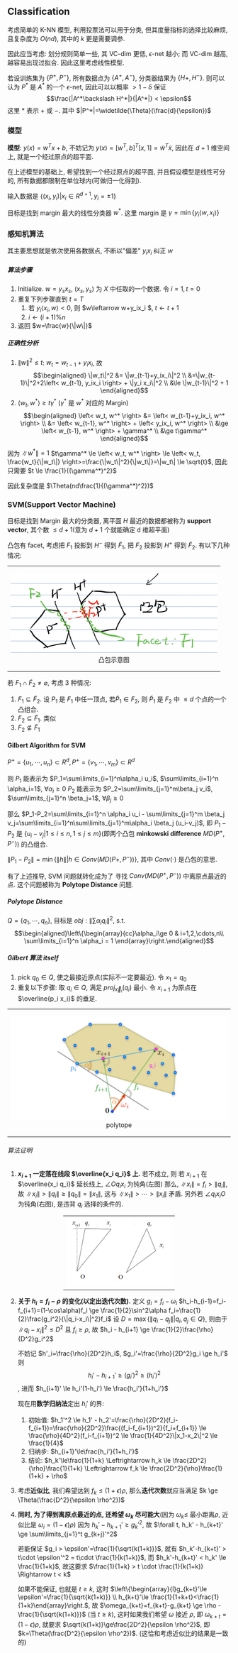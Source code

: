 ## Classification

考虑简单的 K-NN 模型, 利用投票法可以用于分类, 但其度量指标的选择比较麻烦, 且复杂度为 $O(nd)$, 其中的 $k$ 更是需要调参.

因此应当考虑: 划分规则简单一些, 其 VC-dim 更低, $\epsilon$-net 越小; 而 VC-dim 越高, 越容易出现过拟合. 因此这里考虑线性模型.

若设训练集为 $\{P^+, P^-\}$, 所有数据点为 $\{A^+, A^-\}$, 分类器结果为 $\{H+, H^-\}$. 则可以认为 $P^*$ 是 $A^*$ 的一个 $\epsilon$-net, 因此可以以概率 $>1-\delta$ 保证 $$\frac{|A^*\backslash H^*|}{|A^*|} < \epsilon$$
这里 $*$ 表示 $+$ 或 $-$. 其中 $|P^*|=\widetilde{\Theta}(\frac{d}{\epsilon})$

### 模型

**模型**: $y(x)=w^Tx+b$, 不妨记为 $y(x)=[w^T, b]^T[x, 1]=\widetilde{w}^T\widetilde{x}$, 因此在 $d+1$ 维空间上, 就是一个经过原点的超平面.

在上述模型的基础上, 希望找到一个经过原点的超平面, 并且假设模型是线性可分的, 所有数据都限制在单位球内(可做归一化得到).

输入数据是 $\{(x_i, y_i)|x_i \in R^{d+1}, y_i=\pm 1\}$

目标是找到 margin 最大的线性分类器 $w^*$. 这里 margin 是 $\gamma=\min\{y_i\left< w, x_i \right>\}$

### 感知机算法

其主要思想就是依次使用各数据点, 不断以"偏差" $y_i x_i$ 纠正 $w$

##### 算法步骤

1. Initialize. $w=y_s x_s$, $(x_s, y_s)$ 为 $X$ 中任取的一个数据. 令 $i=1, t=0$
2. 重复下列步骤直到 $t=T$
    1. 若 $y_i \left< x_i, w \right> < 0$, 则 $w\leftarrow w+y_ix_i $, $t\leftarrow t+1$
    2. $i \leftarrow (i+1) \% n$
3. 返回 $w=\frac{w}{\|w\|}$

##### 正确性分析

1. $\|w\|^2\le t$:
    $w_t=w_{t-1}+y_ix_i$, 故
    $$\begin{aligned}
    \|w_t\|^2 &= \|w_{t-1}+y_ix_i\|^2 \\
    &=\|w_{t-1}\|^2+2\left< w_{t-1}, y_ix_i \right> + \|y_i x_i\|^2 \\
    &\le \|w_{t-1}\|^2 + 1
    \end{aligned}$$
2. $\left< w_t, w^* \right> \ge t\gamma^*$ ($\gamma^*$ 是 $w^*$ 对应的 Margin)
    $$\begin{aligned}
    \left< w_t, w^* \right> &= \left< w_{t-1}+y_ix_i, w^* \right> \\
    &= \left< w_{t-1}, w^* \right> + \left< y_ix_i, w^* \right> \\
    &\ge \left< w_{t-1}, w^* \right> + \gamma^* \\
    &\ge t\gamma^*
    \end{aligned}$$

因为 $\|w^* \|=1$ $t\gamma^* \le \left< w_t, w^* \right> \le \left< w_t, \frac{w_t}{\|w_t\|} \right>=\frac{\|w_t\|^2}{\|w_t\|}=\|w_t\| \le \sqrt{t}$, 
因此只需要 $t \le \frac{1}{(\gamma^*)^2}$

因此复杂度是 $\Theta(nd\frac{1}{(\gamma^*)^2})$

### SVM(Support Vector Machine)

目标是找到 Margin 最大的分类器, 离平面 $H$ 最近的数据都被称为 **support vector**, 其个数 $\le d+1$(意为 $d+1$ 个就能确定 d 维超平面)

凸包有 facet, 考虑把 $F_1$ 投影到 $H^-$ 得到 $\widetilde{F}_1$, 把 $F_2$ 投影到 $H^+$ 得到 $\widetilde{F}_2$. 有以下几种情况:

<table style='width:100%; text-align:center; margin:auto'><tr><td><p><img src='
image/7.classification/tubao.png'></img>
<br>凸包示意图</p></td></tr></table>

若 $F_1 \cap \widetilde{F}_2\not=\varnothing$, 考虑 3 种情况:
1. $F_1 \subseteq \widetilde{F}_2$. 设 $P_1$ 是 $F_1$ 中任一顶点, 若$\widetilde{P}_1 \in F_2$, 则 $\widetilde{P}_1$ 是 $F_2$ 中 $\le d$ 个点的一个凸组合.
2. $F_2 \subseteq \widetilde{F}_1$. 类似
3. $F_2 \not\subseteq \widetilde{F}_1$

#### Gilbert Algorithm for SVM

$P^+=\{u_1,\cdots,u_n\} \subset R^d, P^+=\{v_1,\cdots,v_m\} \subset R^d$

则 $P_1$ 能表示为 $P_1=\sum\limits_{i=1}^n\alpha_i u_i$, $\sum\limits_{i=1}^n \alpha_i=1$, $\forall \alpha_i \ge 0$
$P_2$ 能表示为 $P_2=\sum\limits_{j=1}^m\beta_j v_i$, $\sum\limits_{j=1}^n \beta_j=1$, $\forall \beta_j \ge 0$

那么 $P_1-P_2=\sum\limits_{i=1}^n \alpha_i u_i - \sum\limits_{j=1}^m \beta_j v_j=\sum\limits_{i=1}^n\sum\limits_{j=1}^m\alpha_i \beta_j (u_i-v_j)$, 
即 $P_1-P_2$ 是 $\{u_i-v_j|1\le i\le n, 1\le j\le m\}$(即两个凸包 **minkowski difference** $MD(P^+,P^-)$) 的凸组合. 

$\|P_1-P_2\|=\min\{\|h\||h\in Conv(MD(P+,P^-))\}$, 其中 $Conv(\cdot)$ 是凸包的意思.

有了上述推导, SVM 问题就转化成为了 寻找 $Conv(MD(P^+, P^-))$ 中离原点最近的点. 这个问题被称为 **Polytope Distance** 问题.

##### Polytope Distance

$Q=\{q_1,\cdots,q_n\}$, 目标是 $obj: \|\sum\alpha_i q_i\|^2$, s.t. $$\begin{aligned}\left\{\begin{array}{cc}\alpha_i\ge 0 & i=1,2,\cdots,n\\ \sum\limits_{i=1}^n \alpha_i = 1 \end{array}\right.\end{aligned}$$

##### Gilbert 算法 itself

1. pick $q_0 \in Q$, 使之最接近原点(实际不一定要最近). 令 $x_1 = q_0$
2. 重复以下步骤: 取 $q_i \in Q$, 满足 $proj_{\vec{x}_i}(q_i)$ 最小. 令 $x_{i+1}$ 为原点在 $\overline{p_i x_i}$ 的垂足.

<table style='width:100%; text-align:center; margin:auto'><tr><td><p><img src='
image/7.classification/polytope.png'></img>
<br>polytope</p></td></tr></table>

###### 算法证明

1. **$x_{i+1}$ 一定落在线段 $\overline{x_i q_i}$ 上.**
    若不成立, 则 若 $x_{i+1}$ 在 $\overline{x_i q_i}$ 延长线上, $\angle Oq_i x_i$ 为钝角(左图)
    那么, $\|x_i\|=f_i > \|q_i\|$, 
    故 $\|x_i\| > \|q_i\| \ge \|q_0\| = \|x_1\|$, 这与 $\|x_1\|>\cdots>\|x_i\|$ 矛盾.
    另外若 $\angle q_i x_i O$ 为钝角(右图), 是违背 $q_i$ 选择的条件的.
<table style='width:50%; text-align:center; margin:auto'><tr><td><img src='
image/7.classification/polytope_must_be_in.png'></img></table>

2. **关于 $h_i=f_i - \rho$ 的变化(以定出迭代次数).**
    定义 $g_i=f_i-\omega_i$
    $h_i-h_{i-1}=f_i-f_{i+1}=(1-\cos\alpha)f_i \ge \frac{1}{2}\sin^2\alpha f_i=\frac{1}{2}\frac{g_i^2}{\|q_i-x_i\|^2}f_i$
    设 $D=\max\{\|q_i-q_j\| | q_i, q_j \in Q\}$, 则由于 $\|q_i-x_i\|^2 \le D^2$ 且 $f_i \ge \rho$, 
    故 $h_i - h_{i+1} \ge \frac{1}{2}\frac{\rho}{D^2}g_i^2$
    
    不妨记 $h'_i=\frac{\rho}{2D^2}h_i$, $g_i'=\frac{\rho}{2D^2}g_i \ge h_i'$
    则$$h_i'-h_{i+1}'\ge(g_i')^2\ge(h_i')^2$$, 进而 $h_{i+1}' \le h_i'(1-h_i') \le \frac{h_i'}{1+h_i'}$

    现在用**数学归纳法**定出 $h_{i}'$ 的界:

    1. 初始值: $h_1'^2 \le h_1' - h_2'=\frac{\rho}{2D^2}(f_i-f_{i+1})=\frac{\rho}{2D^2}\frac{(f_i-f_{i+1})^2}{f_i+f_{i+1}} \le \frac{\rho}{4D^2}(f_i-f_{i+1})^2 \le \frac{1}{4D^2}\|x_1-x_2\|^2 \le \frac{1}{4}$
    2. 归纳步: $h_{i+1}'\le\frac{h_i'}{1+h_i'}$
    3. 结论: $h_k'\le\frac{1}{1+k} \Leftrightarrow h_k \le \frac{2D^2}{\rho}\frac{1}{1+k} \Leftrightarrow f_k \le \frac{2D^2}{\rho}\frac{1}{1+k} + \rho$

3. 考虑**近似比**, 我们希望达到 $f_k \le (1+\epsilon)\rho$, 那么**迭代次数**就应当满足 $k \ge \Theta(\frac{D^2}{\epsilon \rho^2})$

4. **同时, 为了得到离原点最近的点, 还希望 $\omega_k$ 尽可能大**(因为 $\omega_k \le$ 最小距离$\rho$, 近似比是 $\omega_i=(1-\epsilon)\rho$)
    因为 $h_k'-h_{k+1}' \ge g_k'^2$, 故 $\forall t, h_k' - h_{k+t}' \ge \sum\limits_{j=1}^t g_{k+j}'^2$

    若能保证 $g_i > \epsilon'=\frac{1}{\sqrt{k(1+k)}}$, 就有 $h_k'-h_{k+t}' > t\cdot \epsilon'^2 = t\cdot \frac{1}{k(1+k)}$, 
    而 $h_k'-h_{k+t}' < h_k' \le \frac{1}{1+k}$, 故这要求 $\frac{1}{1+k} > t \cdot \frac{1}{k(1+k)} \Rightarrow t < k$

    如果不能保证, 也就是 $t \ge k$, 这时 $\left\{\begin{array}{l}g_{k+t}'\le \epsilon'=\frac{1}{\sqrt{k(1+k)}} \\ h_{k+t}'\le \frac{1}{1+k+t}<\frac{1}{1+k}\end{array}\right.$,
    故 $\omega_{k+t}=f_{k+t}-g_{k+t} \ge \rho - \frac{1}{\sqrt{k(1+k)}}$ (当 $t \ge k$), 
    这时如果我们希望 $\omega$ 接近 $\rho$, 即 $\omega_{k+t}=(1-\epsilon)\rho$, 就要求 $\sqrt{k(1+k)}\ge\frac{2D^2}{\epsilon \rho^2}$, 
    即 $k=\Theta(\frac{D^2}{\epsilon \rho^2})$. (这恰和考虑近似比的结果是一致的)



